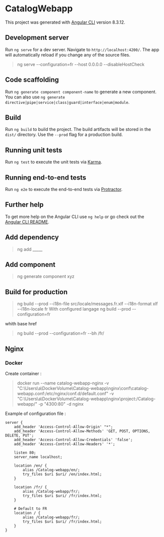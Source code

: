 # CatalogWebapp

This project was generated with [Angular CLI](https://github.com/angular/angular-cli) version 8.3.12.

## Development server

Run `ng serve` for a dev server. Navigate to `http://localhost:4200/`. The app will automatically reload if you change any of the source files.

> ng serve --configuration=fr --host 0.0.0.0 --disableHostCheck


## Code scaffolding

Run `ng generate component component-name` to generate a new component. You can also use `ng generate directive|pipe|service|class|guard|interface|enum|module`.

## Build

Run `ng build` to build the project. The build artifacts will be stored in the `dist/` directory. Use the `--prod` flag for a production build.

## Running unit tests

Run `ng test` to execute the unit tests via [Karma](https://karma-runner.github.io).

## Running end-to-end tests

Run `ng e2e` to execute the end-to-end tests via [Protractor](http://www.protractortest.org/).

## Further help

To get more help on the Angular CLI use `ng help` or go check out the [Angular CLI README](https://github.com/angular/angular-cli/blob/master/README.md).


## Add dependency
> ng add _____

## Add component
> ng generate component xyz

## Build for production
> ng build --prod --i18n-file src/locale/messages.fr.xlf --i18n-format xlf --i18n-locale fr
With configured langage
> ng build --prod --configuration=fr

whith base href
> ng build --prod --configuration=fr --bh /fr/

## Nginx
### Docker
Create container : 

> docker run --name catalog-webapp-nginx -v "C:\Users\a\DockerVolume\Catalog-webapp\nginx\conf\catalog-webapp.conf:/etc/nginx/conf.d/default.conf" -v "C:\Users\a\DockerVolume\Catalog-webapp\nginx\project\:/Catalog-webapp/" -p "4300:80" -d nginx

Example of configuration file :
```
server {
    add_header 'Access-Control-Allow-Origin' "*";
    add_header 'Access-Control-Allow-Methods' 'GET, POST, OPTIONS, DELETE, PUT';
    add_header 'Access-Control-Allow-Credentials' 'false';
    add_header 'Access-Control-Allow-Headers' '*';

    listen 80;
    server_name localhost;

    location /en/ {
        alias /Catalog-webapp/en/;
        try_files $uri $uri/ /en/index.html;
    }

    location /fr/ {
        alias /Catalog-webapp/fr/;
        try_files $uri $uri/ /fr/index.html;
    }

    # Default to FR
    location / {
        alias /Catalog-webapp/fr/;
        try_files $uri $uri/ /fr/index.html;
    }
}    
```